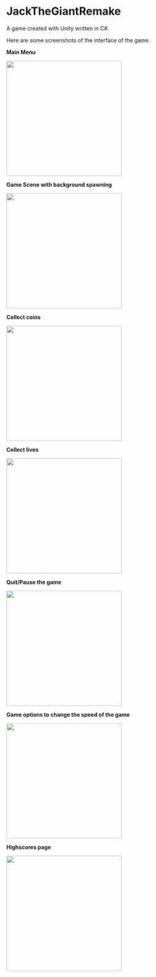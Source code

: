 # JackTheGiantRemake
A game created with Unity written in C#.

Here are some screenshots of the interface of the game.

<strong>Main Menu</strong>

<img src="https://github.com/xzhan140/JackTheGiantRemake/blob/master/screenshot/menu.png" width="300">

<strong>Game Scene with background spawning</strong>

<img src="https://github.com/xzhan140/JackTheGiantRemake/blob/master/screenshot/scene.png" width="300">

<strong>Collect coins</strong>

<img src="https://github.com/xzhan140/JackTheGiantRemake/blob/master/screenshot/coin.png" width="300">

<strong>Collect lives</strong>

<img src="https://github.com/xzhan140/JackTheGiantRemake/blob/master/screenshot/life.png" width="300">

<strong>Quit/Pause the game</strong>

<img src="https://github.com/xzhan140/JackTheGiantRemake/blob/master/screenshot/quit.png" width="300">

<strong>Game options to change the speed of the game</strong>

<img src="https://github.com/xzhan140/JackTheGiantRemake/blob/master/screenshot/options.png" width="300">

<strong>Highscores page</strong>

<img src="https://github.com/xzhan140/JackTheGiantRemake/blob/master/screenshot/highscore.png" width="300">
